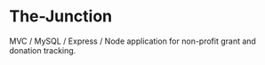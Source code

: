 # The-Junction
MVC / MySQL / Express / Node application for non-profit grant and donation tracking.
